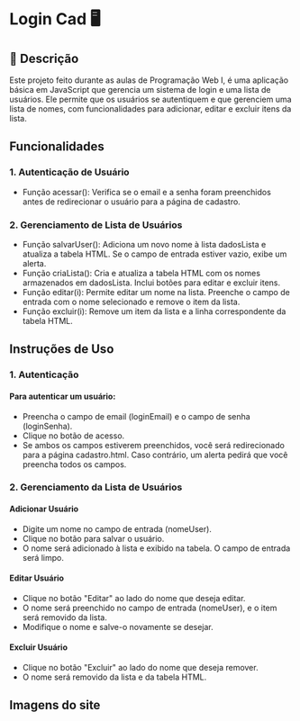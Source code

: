 # Login Cad 🖥

## 📄 Descrição
Este projeto feito durante as aulas de Programação Web I, é uma aplicação básica em JavaScript que gerencia um sistema de login e uma lista de usuários. Ele permite que os usuários se autentiquem e que gerenciem uma lista de nomes, com funcionalidades para adicionar, editar e excluir itens da lista.

## Funcionalidades

### 1. Autenticação de Usuário

* Função acessar(): Verifica se o email e a senha foram preenchidos antes de redirecionar o usuário para a página de cadastro.

### 2. Gerenciamento de Lista de Usuários

* Função salvarUser(): Adiciona um novo nome à lista dadosLista e atualiza a tabela HTML. Se o campo de entrada estiver vazio, exibe um alerta.
* Função criaLista(): Cria e atualiza a tabela HTML com os nomes armazenados em dadosLista. Inclui botões para editar e excluir itens.
* Função editar(i): Permite editar um nome na lista. Preenche o campo de entrada com o nome selecionado e remove o item da lista.
* Função excluir(i): Remove um item da lista e a linha correspondente da tabela HTML.

## Instruções de Uso

### 1. Autenticação

#### Para autenticar um usuário:

* Preencha o campo de email (loginEmail) e o campo de senha (loginSenha).
* Clique no botão de acesso.
* Se ambos os campos estiverem preenchidos, você será redirecionado para a página cadastro.html. Caso contrário, um alerta pedirá que você preencha todos os campos.

### 2. Gerenciamento da Lista de Usuários

#### Adicionar Usuário

* Digite um nome no campo de entrada (nomeUser).
* Clique no botão para salvar o usuário.
* O nome será adicionado à lista e exibido na tabela. O campo de entrada será limpo.

#### Editar Usuário
* Clique no botão "Editar" ao lado do nome que deseja editar.
* O nome será preenchido no campo de entrada (nomeUser), e o item será removido da lista.
* Modifique o nome e salve-o novamente se desejar.

#### Excluir Usuário
* Clique no botão "Excluir" ao lado do nome que deseja remover.
* O nome será removido da lista e da tabela HTML.

## Imagens do site 
